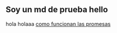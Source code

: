 ## Soy un md de prueba hello 
hola holaaa
[como funcionan las promesas](https://platzi.com/blog/que-es-y-como-funcionan-las-promesas-en-javascript/)
